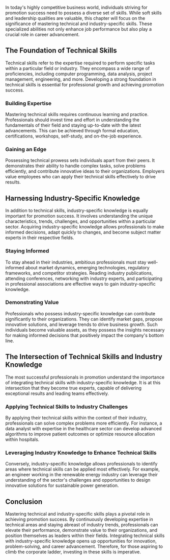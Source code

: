 
In today's highly competitive business world, individuals striving for promotion success need to possess a diverse set of skills. While soft skills and leadership qualities are valuable, this chapter will focus on the significance of mastering technical and industry-specific skills. These specialized abilities not only enhance job performance but also play a crucial role in career advancement.

The Foundation of Technical Skills
----------------------------------

Technical skills refer to the expertise required to perform specific tasks within a particular field or industry. They encompass a wide range of proficiencies, including computer programming, data analysis, project management, engineering, and more. Developing a strong foundation in technical skills is essential for professional growth and achieving promotion success.

### Building Expertise

Mastering technical skills requires continuous learning and practice. Professionals should invest time and effort in understanding the fundamentals of their field and staying up-to-date with the latest advancements. This can be achieved through formal education, certifications, workshops, self-study, and on-the-job experience.

### Gaining an Edge

Possessing technical prowess sets individuals apart from their peers. It demonstrates their ability to handle complex tasks, solve problems efficiently, and contribute innovative ideas to their organizations. Employers value employees who can apply their technical skills effectively to drive results.

Harnessing Industry-Specific Knowledge
--------------------------------------

In addition to technical skills, industry-specific knowledge is equally important for promotion success. It involves understanding the unique characteristics, trends, challenges, and opportunities within a particular sector. Acquiring industry-specific knowledge allows professionals to make informed decisions, adapt quickly to changes, and become subject matter experts in their respective fields.

### Staying Informed

To stay ahead in their industries, ambitious professionals must stay well-informed about market dynamics, emerging technologies, regulatory frameworks, and competitor strategies. Reading industry publications, attending conferences, networking with industry experts, and participating in professional associations are effective ways to gain industry-specific knowledge.

### Demonstrating Value

Professionals who possess industry-specific knowledge can contribute significantly to their organizations. They can identify market gaps, propose innovative solutions, and leverage trends to drive business growth. Such individuals become valuable assets, as they possess the insights necessary for making informed decisions that positively impact the company's bottom line.

The Intersection of Technical Skills and Industry Knowledge
-----------------------------------------------------------

The most successful professionals in promotion understand the importance of integrating technical skills with industry-specific knowledge. It is at this intersection that they become true experts, capable of delivering exceptional results and leading teams effectively.

### Applying Technical Skills to Industry Challenges

By applying their technical skills within the context of their industry, professionals can solve complex problems more efficiently. For instance, a data analyst with expertise in the healthcare sector can develop advanced algorithms to improve patient outcomes or optimize resource allocation within hospitals.

### Leveraging Industry Knowledge to Enhance Technical Skills

Conversely, industry-specific knowledge allows professionals to identify areas where technical skills can be applied most effectively. For example, an engineer working in the renewable energy industry can leverage their understanding of the sector's challenges and opportunities to design innovative solutions for sustainable power generation.

Conclusion
----------

Mastering technical and industry-specific skills plays a pivotal role in achieving promotion success. By continuously developing expertise in technical areas and staying abreast of industry trends, professionals can elevate their performance, demonstrate value to their organizations, and position themselves as leaders within their fields. Integrating technical skills with industry-specific knowledge opens up opportunities for innovation, problem-solving, and career advancement. Therefore, for those aspiring to climb the corporate ladder, investing in these skills is imperative.
